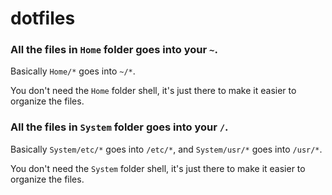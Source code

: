 # dotfiles

### All the files in `Home` folder goes into your `~`.

Basically `Home/*` goes into `~/*`.

You don't need the `Home` folder shell, it's just there to make it easier to organize the files.

### All the files in `System` folder goes into your `/`.

Basically `System/etc/*` goes into `/etc/*`, and `System/usr/*` goes into `/usr/*`.

You don't need the `System` folder shell, it's just there to make it easier to organize the files.
